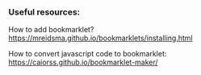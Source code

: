 ### Useful resources:

How to add bookmarklet?
https://mreidsma.github.io/bookmarklets/installing.html

How to convert javascript code to bookmarklet:
https://caiorss.github.io/bookmarklet-maker/
